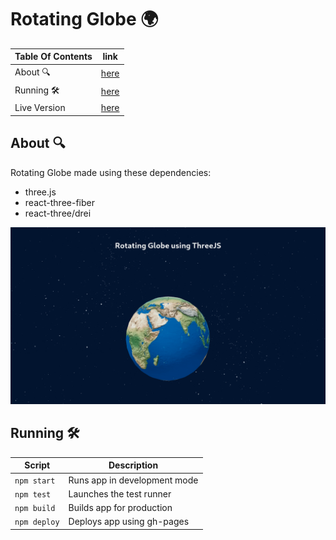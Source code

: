 # Rotating Globe :earth_africa:

| Table Of Contents       | link          |
| ----------------------- | ------------- |
| About 🔍                 | [here](#1)    | 
| Running 🛠️               | [here](#2)    |
| Live Version            | [here](#https://vadimasko.github.io/threeJS-earth-globe/) |

## About 🔍 <a name='1'></a>
Rotating Globe made using these dependencies: 
 - three.js
 - react-three-fiber
 - react-three/drei

![](example.gif)

## Running 🛠️ <a name="2"></a>

| Script        | Description                  |
| ------------- | ---------------------------- |
| `npm start`   | Runs app in development mode |
| `npm test`    | Launches the test runner     |
| `npm build`   | Builds app for production    |
| `npm deploy`  | Deploys app using gh-pages   |
